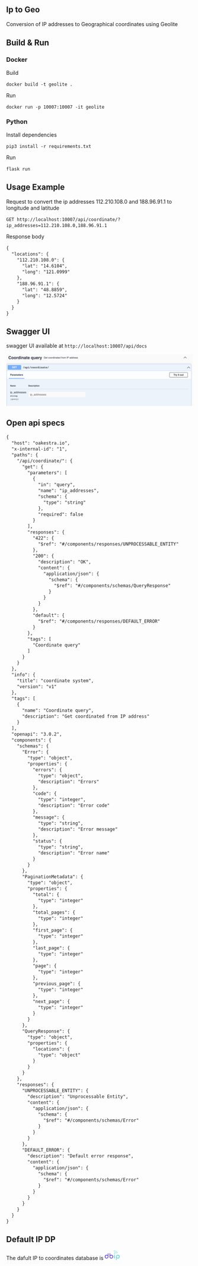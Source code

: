 ## Ip to Geo 

Conversion of IP addresses to Geographical coordinates using Geolite

## Build & Run

### Docker
Build
```
docker build -t geolite .
```
Run
```
docker run -p 10007:10007 -it geolite 
```

### Python

Install dependencies
```
pip3 install -r requirements.txt
```

Run
```
flask run
```

## Usage Example 

Request to convert the ip addresses 112.210.108.0 and 188.96.91.1 to longitude and latitude
```
GET http://localhost:10007/api/coordinate/?ip_addresses=112.210.108.0,188.96.91.1
```
Response body
```
{
  "locations": {
    "112.210.108.0": {
      "lat": "14.6104",
      "long": "121.0999"
    },
    "188.96.91.1": {
      "lat": "48.8859",
      "long": "12.5724"
    }
  }
}
```

## Swagger UI

swagger UI available at `http://localhost:10007/api/docs`

![swaggerui](img/swaggerui.png)

## Open api specs

```
{
  "host": "oakestra.io",
  "x-internal-id": "1",
  "paths": {
    "/api/coordinate/": {
      "get": {
        "parameters": [
          {
            "in": "query",
            "name": "ip_addresses",
            "schema": {
              "type": "string"
            },
            "required": false
          }
        ],
        "responses": {
          "422": {
            "$ref": "#/components/responses/UNPROCESSABLE_ENTITY"
          },
          "200": {
            "description": "OK",
            "content": {
              "application/json": {
                "schema": {
                  "$ref": "#/components/schemas/QueryResponse"
                }
              }
            }
          },
          "default": {
            "$ref": "#/components/responses/DEFAULT_ERROR"
          }
        },
        "tags": [
          "Coordinate query"
        ]
      }
    }
  },
  "info": {
    "title": "coordinate system",
    "version": "v1"
  },
  "tags": [
    {
      "name": "Coordinate query",
      "description": "Get coordinated from IP address"
    }
  ],
  "openapi": "3.0.2",
  "components": {
    "schemas": {
      "Error": {
        "type": "object",
        "properties": {
          "errors": {
            "type": "object",
            "description": "Errors"
          },
          "code": {
            "type": "integer",
            "description": "Error code"
          },
          "message": {
            "type": "string",
            "description": "Error message"
          },
          "status": {
            "type": "string",
            "description": "Error name"
          }
        }
      },
      "PaginationMetadata": {
        "type": "object",
        "properties": {
          "total": {
            "type": "integer"
          },
          "total_pages": {
            "type": "integer"
          },
          "first_page": {
            "type": "integer"
          },
          "last_page": {
            "type": "integer"
          },
          "page": {
            "type": "integer"
          },
          "previous_page": {
            "type": "integer"
          },
          "next_page": {
            "type": "integer"
          }
        }
      },
      "QueryResponse": {
        "type": "object",
        "properties": {
          "locations": {
            "type": "object"
          }
        }
      }
    },
    "responses": {
      "UNPROCESSABLE_ENTITY": {
        "description": "Unprocessable Entity",
        "content": {
          "application/json": {
            "schema": {
              "$ref": "#/components/schemas/Error"
            }
          }
        }
      },
      "DEFAULT_ERROR": {
        "description": "Default error response",
        "content": {
          "application/json": {
            "schema": {
              "$ref": "#/components/schemas/Error"
            }
          }
        }
      }
    }
  }
}
```
## Default IP DP 

The dafult IP to coordinates database is  <a href="https://db-ip.com/db/lite.php"> <img src="img/dpip.png" alt= “DbIp” width="40"></a>
